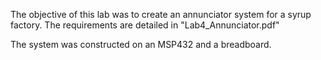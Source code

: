 The objective of this lab was to create an annunciator system for a syrup factory. The requirements are detailed in "Lab4_Annunciator.pdf"

The system was constructed on an MSP432 and a breadboard.
